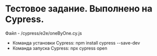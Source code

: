 # Тестовое задание. Выполнено на Cypress.

Файл - /cypress/e2e/oneByOne.cy.js

* Команда установки Cypress: npm install cypress --save-dev
* Команда запуска Cypress: npx cypress open
